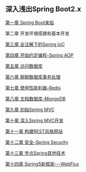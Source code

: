 ## 深入浅出Spring Boot2.x

[第一章 Spring Boot来临](https://github.com/Cynaith/Java-Daily-Interview/blob/master/%E6%B7%B1%E5%85%A5%E6%B5%85%E5%87%BASpring%20Boot2.x/1.Spring%20Boot%E6%9D%A5%E4%B8%B4.md)

第二章 开发环境搭建和基本开发

[第三章 全注解下的Spring IoC](https://github.com/Cynaith/Java-Daily-Interview/blob/master/%E6%B7%B1%E5%85%A5%E6%B5%85%E5%87%BASpring%20Boot2.x/3.%E5%85%A8%E6%B3%A8%E8%A7%A3%E4%B8%8B%E7%9A%84Spring%20IoC.md)

[第四章 开始约定编程-Spring AOP](https://github.com/Cynaith/Java-Daily-Interview/blob/master/%E6%B7%B1%E5%85%A5%E6%B5%85%E5%87%BASpring%20Boot2.x/4.%E5%BC%80%E5%A7%8B%E7%BA%A6%E5%AE%9A%E7%BC%96%E7%A8%8B-Spring%20AOP.md)

[第五章 访问数据库](https://github.com/Cynaith/Java-Daily-Interview/blob/master/%E6%B7%B1%E5%85%A5%E6%B5%85%E5%87%BASpring%20Boot2.x/5.%E8%AE%BF%E9%97%AE%E6%95%B0%E6%8D%AE%E5%BA%93.md)

[第六章 聊聊数据库事务处理](https://github.com/Cynaith/Java-Daily-Interview/blob/master/%E6%B7%B1%E5%85%A5%E6%B5%85%E5%87%BASpring%20Boot2.x/6.%E8%81%8A%E8%81%8A%E6%95%B0%E6%8D%AE%E5%BA%93%E4%BA%8B%E5%8A%A1%E5%A4%84%E7%90%86.md)

[第七章 使用性能利器-Redis]()

[第八章 文档数据库-MongoDB]()

[第九章 初始Spring MVC]()

[第十章 深入Spring MVC开发]()

[第十一章 构建REST风格网站]()

[第十二章 安全-Spring Security]()

[第十三章 学点Spring其他技术]()

[第十四章 Spring5新框架---WebFlux]()




